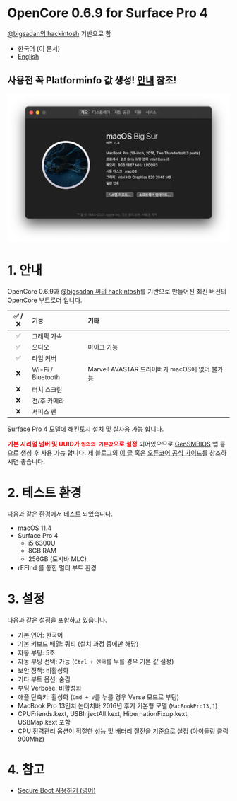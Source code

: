 # OpenCore 0.6.9 for Surface Pro 4
[@bigsadan의 hackintosh](https://github.com/bigsadan/surface-pro-4-hackintosh) 기반으로 함

- 한국어 (이 문서)
- [English](https://github.com/icaros7/OpenCore_Surface_Pro_4/blob/opencore-0.6.9/Readme.md)

## **사용전 꼭 Platforminfo 값 생성!** [안내](#1.-안내) 참조!

![](screenshot.png)

# 1. 안내
OpenCore 0.6.9과 [@bigsadan 씨의 hackintosh](https://github.com/bigsadan/surface-pro-4-hackintosh)를 기반으로 만들어진 최신 버전의 OpenCore 부트로더 입니다.

|✅ / ❌|기능|기타|
|:---:|:---|:---|
|✅|그래픽 가속||
|✅|오디오|마이크 가능|
|✅|타입 커버||
|❌|Wi-Fi / Bluetooth|Marvell AVASTAR 드라이버가 macOS에 없어 불가능|
|❌|터치 스크린||
|❌|전/후 카메라||
|❌|서피스 펜||


Surface Pro 4 모델에 해킨토시 설치 및 실사용 가능 합니다.

<span style="color:red">**기본 시리얼 넘버 및 UUID가 `임의의 기본값`으로 설정**</span> 되어있으므로 [GenSMBIOS](https://github.com/corpnewt/GenSMBIOS) 앱 등으로 생성 후 사용 가능 합니다. 제 블로그의 [이 글](https://minnote.net/해킨토시_hackintosh/Surface-Pro-4-Hackintosh/#6-1-모델-식별자-및-uuid-변경) 혹은 [오픈코어 공식 가이드](https://dortania.github.io/OpenCore-Install-Guide/config-laptop.plist/skylake.html#platforminfo)를 참조하시면 좋습니다.

# 2. 테스트 환경
다음과 같은 환경에서 테스트 되었습니다.

- macOS 11.4
- Surface Pro 4
    - i5 6300U
    - 8GB RAM
    - 256GB (도시바 MLC)
- rEFInd 를 통한 멀티 부트 환경

# 3. 설정
다음과 같은 설정을 포함하고 있습니다.

- 기본 언어: 한국어
- 기본 키보드 배열: 쿼티 (설치 과정 중에만 해당)
- 자동 부팅: 5초
- 자동 부팅 선택: 가능 (`Ctrl + 엔터`를 누를 경우 기본 값 설정)
- 보안 정책: 비활성화
- 기타 부트 옵션: 숨김
- 부팅 Verbose: 비활성화
- 애플 단축키: 활성화 (`Cmd + V`를 누를 경우 Verse 모드로 부팅)
- MacBook Pro 13인치 논터치바 2016년 후기 기본형 모델 (`MacBookPro13,1`)
- CPUFriends.kext, USBInjectAll.kext, HibernationFixup.kext, USBMap.kext 포함
- CPU 전력관리 옵션이 적절한 성능 및 배터리 절전을 기준으로 설정 (아이들링 클럭 900Mhz)

# 4. 참고
- [Secure Boot 사용하기 (영어)](https://github.com/badstorm/surface-pro-7-opencore/blob/master/SecureBoot.With.Grub.md)